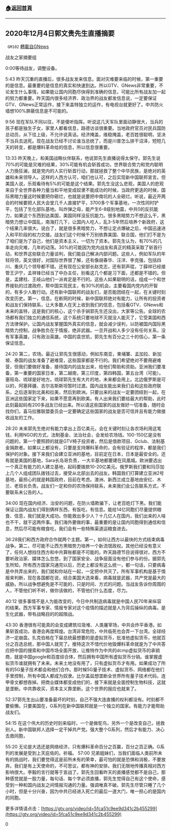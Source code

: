 ###  [:house:返回首頁](https://github.com/ourhimalayas/txt)
---

## 2020年12月4日郭文贵先生直播摘要
` GM102` [轉載自GNews](https://gnews.org/zh-hans/618867/)

战友之家摘要组

0:00等待战友，调整设备。

5:43 昨天沉重的直播后，很多战友发来信息。面对灾难要来临的时候，第一重要的是信息。最重要的是信息的真实和快速到达。所以GTV、GNews非常重要，不论发生什么事情，如果能让国内同胞尽快得到准确的信息，可能比所有战友加一起的努力都重要。昨天国内很多经济界、政治界的战友都发信息说，一定要保证GTV、GNews正常运作，接下来盖特独立的运作，有电视台就更好了。中共防火墙想100%屏蔽信息是不可能的。

9:56 现在军队不同以往，不是傻听指挥。听说这几天军队里面动静很大，当兵的孩子都是独生子女，家里人都看信息，路德访谈很重要。当地政府官员对民兵国防总动员，从下往上级，不允许说真话。经济掩盖，维稳掩盖，老百姓很聪明，坚决不当兵去送死。现在战友已经不讨论谁当总统了，而是川普怎么排干沼泽，短短几天的转变，都是爆料革命给的信息，所以信息很重要。

13:33 昨天晚上，和美国战略伙伴联系，他说郭先生直播说得太保守。郭先生说70%的可能是灾难的结果，30%可能有机会斩首成功，世界联合势力和党内聪明人力挽狂澜，就是党内的人实行斩首行动，那就拯救了整个中华民族，是绝对的英雄和未来领导人。这样的人西方认可，咱们也认可，之后实现新中国联邦宣言。但美国人说，乐观看待有5%的可能是这个结果。郭先生没这么悲观，美国人的悲观来自于全世界各种力量当和平地变成奴隶不能成功的时候，当政府更迭的时候，国际黑暗力量这时候要把你砸烂，也就是说要把中南坑的人全砸烂。听说，最近开两会的时候要把人民大会堂几千人直接铲平，3700多个军事基地，一次性同时铲平，包括了生化部队基地。叫炸弹之母，能产生6-8级别地震，中共0的反抗能力，如果这个东西到达美国，美国同样没反抗能力。很多黑暗势力不想这么干，黑暗势力想让中国乱，南海打几下，让国内人吃人，乱3-5年然后培养个新政府，这个结果几率很大。说白了，就是很多黑暗势力，不想让定点爆破之后，中国迅速进入和平阶段的权力交接。战友们这个时候千万别依靠美国、联合国，他们打不是为了咱们是为了自己，他们是资本主义，一切为了资本。郭先生认为，有70%的几率走向灾难，几年的动荡。30%的可能因为党内战友和真正的精英采取了斩首行动，和世界这些联合力量谈判，我们能自己解决内部问题。这些人，例如军队的年轻将领，英文很好，对国际世界很了解，还有像胡春华、汪洋、李克强，包括四川、重庆几个领导都不错。还有现在公安部长赵克志，还有郭声琨，丁薛祥已经接管王沪宁，孟祥锋已经当了中办主任，别看这几个都是习下面，还都是不错的。但是，孟建柱、王岐山他们一派肯定是不行的。这些人如果聪明的话，组成一个和世界接轨的过渡政府，帮中国实现民主，有30%的机会。主要看国内党内的开智的，有多少人敢行动。还有新中国联邦的战友们，是否能团结在一起，在关键时刻改变历史。第一，信息。在断网的时候，新中国联邦绝对有能力，让所有的投资者和战友们保持联系，让大多数人在天上收到我们的信息，包括看GTV、GNews和未来的盖特，这是我们的核心，这个杀手锏郭先生还没出，大家等公告。全球的农场都有我们独立的通信系统，这个系统只要地球不灭就没人能灭了，它受美国和西方法律保护。让国内战友掌握国外真实的信息，就会减少误判，以防被国内国际黑暗势力控制，战争胜负在于情报，绝非武器。一旦开战和人多少没有任何关系，没有军事英雄，只有政治英雄。中国的袁世凯，郭先生有百分之三十的信心，第一条保证信息。

24:20 第二，农场。最近让郭先生很感动，例如东南亚，柬埔寨、孟加拉、新加坡、泰国的战友准备了避难营，这些国家都是不行的。我们希望绝对不要用避难营，但我们要做好准备，接待国内的战友出来，给他们帮助和资助。亚洲我们要准备，第一重要的国家日本，第二越南，第三印度，第四韩国，第五台湾（可能）。塞班岛、琉球是好地方。琉球郭先生有大片的地，未来都会用上。北边俄罗斯是可以的，阿塞拜疆、吉尔吉斯斯坦暂时过渡。国内战友能出来我们会和这些政府联系，之后逐渐到北美和拉美，然后到欧洲。只要出来的战友一定要团结到一起，在亚洲这些国家定下来，如果不愿意再到欧美。有人出来我们要给最大的帮助，此时此刻最起码有200多战友已经出来。所以请这些国家的战友做好一切准备，随时会找你们，喜马拉雅联盟委员会一定要确定这些国家的战友是否可信并且有能力做接收战友的工作。

28:20 未来郭先生绝对有能力拿出上百亿美元，会在关键时刻让各农场利用这笔钱，利用NGO的方式，法制基金、法治社会，会发给农场钱。100-150亿是没有问题的，第一个要照顾的就是GTV椅子投资者，然后是借款项目、Gclub、法制基金捐款者。如果以上都没有，只要是支持爆料革命的，会有验证的程序，都是我们保护的对象。接下来我们会建立亚洲的基地，目前定在日本，日本是最安全的。还有就是美国的基地，Sara长岛哥负责，一大半基地都要建在凤凰城。欧洲要选出一个真正有能力的人建立基地，起码要拨款10-20亿美元。俄罗斯我们要和玛莎加上几个人组成团队拨钱过去，接受从北部出去的战友。韩国我们打算建立亚洲2号基地，最担心的就是韩国政府，目前在考虑。澳洲、新西兰成立基地由安红、木兰、老班长负责。战友们一定和你的农场保持联系，未来我们会公告联系方式，不要联系未公告的人。

34:00 现在国内经济、治安的问题，在防火墙欺骗下，让老百姓灯下黑。我们能保证让国内战友们得到俩样东西，有饭吃，有信息。能给14亿同胞们尽量提供粮食、信息，我们就是大成功。你能救出多少人？十几亿人在国内，我们出来的人啥也不干，就干这两件事。我们海外要做的事，最重要的是让国内同胞得到通信和信息，然后尽可能有粮食吃，我们会有一些特殊渠道运粮食进去。

36:28我们和西方政府合作就两个主题。第一，如何让西方以最快的方式结束病毒战争。第二，尽可能不让西方黑暗势力培养一个新流氓政权。其他已经没有意义了，任何人想挡住西方和中共算账都是不可能的。昨天路德节目说得很对，西方不要听政治家、媒体怎么忽悠，到了国家安全、战争层面没有他们参与的份。据郭先生所知，所有西方国家沟通完以后，历史上都没有这么统一，都一句话，只要病毒是中共弄出来的，我们就和你站在一起，一定把中共灭了。所有军事机构是基于情报来判断，现在各国都在说，结合美国大选来看，病毒就是武器，共产党是最大的威胁。所以战争想避免是不可能的，只是时间、方式的问题。当战友告诉你周围的人，不管他们听不听，做你该做的，不管他们什么态度，尽力。

40:12 很多事情不是人为能改变的，今日中共制造病毒就是中国人民70年来纵容的结果。西方军事专家、情报专家对这个疫情的描述就是人为背后操纵的病毒。是生化武器，带有战略目的的超限战。

43:30 香港很有可能真的会变成建筑垃圾堆、人类屠宰场，中共会炸平香港。如果斩首成功，香港会再度辉煌。台湾非常危险，中共临死也会弄一下台湾。全球经济一定崩盘。扎克伯格在下届总统最想要的是虚拟货币，批准他虚拟货币，他就百分之百选总统，那中国人就完了。推特这次不惜代价地毁爆料革命就是为了中共答应把中国的搜索和中国市场全面开放，让推特作为中共的dcmp虚拟货币的承销商，就是中国google和百度综合体，然后拥有中国所有虚拟货币分销。谁掌握虚拟货币谁就拥有了未来。未来土地没有用了，只有虚拟货币才有用。如果成功了所有的5G量子技术都会和他们合作。那时候5G量子技术、虚拟货币、网络都在他们手里控制，所有中国人都成为奴隶。比尔盖兹想垄断全世界所有量子技术代码，连甲骨文都想吞掉。把商业媒体都变成他们的，接下来就是全面控制生物科技，这就是垄断。中共靠收买，资本主义靠垄断。这个世界的报应也就来了。

52:37郭先生出山要准备最坏的时刻，自己不强大连直播的权利都没有。时刻都不要偷懒。只要美国在，G系列在新中国联邦就是一个独立的国家。有能力才能帮助战友们。

54:15 在这个伟大的历史时刻来临时，一个是做鸵鸟，另外一个是改变自己，拯救别人。新中国联邦人选择一定干掉共产党。强大整个G系列，然后才有能力、决心去救同胞，

55:20 无论是大选还是网络经济，只有爆料革命百分之百赢，百分之百正确。G系列的发展是受到上天庇佑的。祈福。 57:00 兄弟姐妹们，当我们面临人类前所未有的挑战时，我们要觉得这是前所未有的荣幸，最可怕的就是恐惧和消极，不要放弃。我们是有上天使命的，不可思议，都有神的安排。我们无限地传播真相对西方影响很大。李毅的言行就等于宣战了。郭先生回看昨天的直播感觉都不是自己，那种感觉就是一股力量，每句话、每个字必须直播，郭先生觉得自己有这个使命，感受到一种和国内战友之间情报沟通的力量。强调唯真不破。郭先生尽管只睡了几个小时，但是十分兴奋，因为中共已经进入死亡的最后一道大门，唯一担心的是国内的同胞。

更多详情请点击：[https://gtv.org/video/id=5fca51c9ee9d341c2b455299](https://gtv.org/video/id=5fca51c9ee9d341c2b455299)

0
